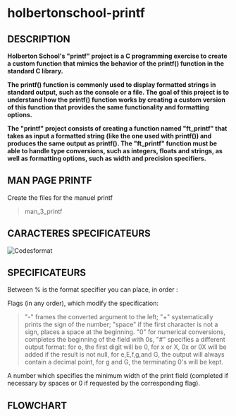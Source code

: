 # holbertonschool-printf

## DESCRIPTION
**Holberton School's "printf" project is a C programming exercise to create a custom function that mimics the behavior of the printf() function in the standard C library.**

**The printf() function is commonly used to display formatted strings in standard output, such as the console or a file. The goal of this project is to understand how the printf() function works by creating a custom version of this function that provides the same functionality and formatting options.**

**The "printf" project consists of creating a function named "ft_printf" that takes as input a formatted string (like the one used with printf()) and produces the same output as printf(). The "ft_printf" function must be able to handle type conversions, such as integers, floats and strings, as well as formatting options, such as width and precision specifiers.**

## MAN PAGE PRINTF
Create the files for the manuel printf
> man_3_printf


## CARACTERES SPECIFICATEURS 
![Codesformat](https://user-images.githubusercontent.com/122387449/228476864-4416d0e8-857d-4b2e-9add-567dc91a6745.png)





## SPECIFICATEURS
Between % is the format specifier you can place, in order :

Flags (in any order), which modify the specification:
> "-" frames the converted argument to the left;
> "+" systematically prints the sign of the number;
> "space" if the first character is not a sign, places a space at the beginning.
> "0" for numerical conversions, completes the beginning of the field with 0s,
> "#" specifies a different output format:
> for o, the first digit will be 0,
> for x or X, 0x or 0X will be added if the result is not null,
> for e,E,f,g,and G, the output will always contain a decimal point,
> for g and G, the terminating 0's will be kept.
  
A number which specifies the minimum width of the print field (completed if necessary by spaces or 0 if requested by the corresponding flag).

## FLOWCHART


